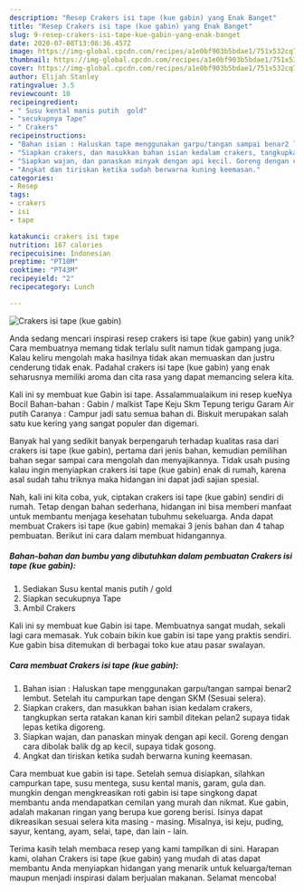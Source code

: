 ```yaml
---
description: "Resep Crakers isi tape (kue gabin) yang Enak Banget"
title: "Resep Crakers isi tape (kue gabin) yang Enak Banget"
slug: 9-resep-crakers-isi-tape-kue-gabin-yang-enak-banget
date: 2020-07-08T13:08:36.457Z
image: https://img-global.cpcdn.com/recipes/a1e0bf903b5bdae1/751x532cq70/crakers-isi-tape-kue-gabin-foto-resep-utama.jpg
thumbnail: https://img-global.cpcdn.com/recipes/a1e0bf903b5bdae1/751x532cq70/crakers-isi-tape-kue-gabin-foto-resep-utama.jpg
cover: https://img-global.cpcdn.com/recipes/a1e0bf903b5bdae1/751x532cq70/crakers-isi-tape-kue-gabin-foto-resep-utama.jpg
author: Elijah Stanley
ratingvalue: 3.5
reviewcount: 10
recipeingredient:
- " Susu kental manis putih  gold"
- "secukupnya Tape"
- " Crakers"
recipeinstructions:
- "Bahan isian : Haluskan tape menggunakan garpu/tangan sampai benar2 lembut. Setelah itu campurkan tape dengan SKM (Sesuai selera)."
- "Siapkan crakers, dan masukkan bahan isian kedalam crakers, tangkupkan serta ratakan kanan kiri sambil ditekan pelan2 supaya tidak lepas ketika digoreng."
- "Siapkan wajan, dan panaskan minyak dengan api kecil. Goreng dengan cara dibolak balik dg ap kecil, supaya tidak gosong."
- "Angkat dan tiriskan ketika sudah berwarna kuning keemasan."
categories:
- Resep
tags:
- crakers
- isi
- tape

katakunci: crakers isi tape 
nutrition: 167 calories
recipecuisine: Indonesian
preptime: "PT10M"
cooktime: "PT43M"
recipeyield: "2"
recipecategory: Lunch

---
```



![Crakers isi tape (kue gabin)](https://img-global.cpcdn.com/recipes/a1e0bf903b5bdae1/751x532cq70/crakers-isi-tape-kue-gabin-foto-resep-utama.jpg)

Anda sedang mencari inspirasi resep crakers isi tape (kue gabin) yang unik? Cara membuatnya memang tidak terlalu sulit namun tidak gampang juga. Kalau keliru mengolah maka hasilnya tidak akan memuaskan dan justru cenderung tidak enak. Padahal crakers isi tape (kue gabin) yang enak seharusnya memiliki aroma dan cita rasa yang dapat memancing selera kita.

Kali ini sy membuat kue Gabin isi tape. Assalammualaikum ini resep kueNya Bocil Bahan-bahan : Gabin / malkist Tape Keju Skm Tepung terigu Garam Air putih Caranya : Campur jadi satu semua bahan di. Biskuit merupakan salah satu kue kering yang sangat populer dan digemari.

Banyak hal yang sedikit banyak berpengaruh terhadap kualitas rasa dari crakers isi tape (kue gabin), pertama dari jenis bahan, kemudian pemilihan bahan segar sampai cara mengolah dan menyajikannya. Tidak usah pusing kalau ingin menyiapkan crakers isi tape (kue gabin) enak di rumah, karena asal sudah tahu triknya maka hidangan ini dapat jadi sajian spesial.


Nah, kali ini kita coba, yuk, ciptakan crakers isi tape (kue gabin) sendiri di rumah. Tetap dengan bahan sederhana, hidangan ini bisa memberi manfaat untuk membantu menjaga kesehatan tubuhmu sekeluarga. Anda dapat membuat Crakers isi tape (kue gabin) memakai 3 jenis bahan dan 4 tahap pembuatan. Berikut ini cara dalam membuat hidangannya.

<!--inarticleads1-->

##### Bahan-bahan dan bumbu yang dibutuhkan dalam pembuatan Crakers isi tape (kue gabin):

1. Sediakan  Susu kental manis putih / gold
1. Siapkan secukupnya Tape
1. Ambil  Crakers


Kali ini sy membuat kue Gabin isi tape. Membuatnya sangat mudah, sekali lagi cara memasak. Yuk cobain bikin kue gabin isi tape yang praktis sendiri. Kue gabin bisa ditemukan di berbagai toko kue atau pasar swalayan. 

<!--inarticleads2-->

##### Cara membuat Crakers isi tape (kue gabin):

1. Bahan isian : Haluskan tape menggunakan garpu/tangan sampai benar2 lembut. Setelah itu campurkan tape dengan SKM (Sesuai selera).
1. Siapkan crakers, dan masukkan bahan isian kedalam crakers, tangkupkan serta ratakan kanan kiri sambil ditekan pelan2 supaya tidak lepas ketika digoreng.
1. Siapkan wajan, dan panaskan minyak dengan api kecil. Goreng dengan cara dibolak balik dg ap kecil, supaya tidak gosong.
1. Angkat dan tiriskan ketika sudah berwarna kuning keemasan.


Cara membuat kue gabin isi tape. Setelah semua disiapkan, silahkan campurkan tape, susu mentega, susu kental manis, garam, gula dan. mungkin dengan mengkreasikan roti gabin isi tape singkong dapat membantu anda mendapatkan cemilan yang murah dan nikmat. Kue gabin, adalah makanan ringan yang berupa kue goreng berisi. Isinya dapat dikreasikan sesuai selera kita masing - masing. Misalnya, isi keju, puding, sayur, kentang, ayam, selai, tape, dan lain - lain. 

Terima kasih telah membaca resep yang kami tampilkan di sini. Harapan kami, olahan Crakers isi tape (kue gabin) yang mudah di atas dapat membantu Anda menyiapkan hidangan yang menarik untuk keluarga/teman maupun menjadi inspirasi dalam berjualan makanan. Selamat mencoba!
